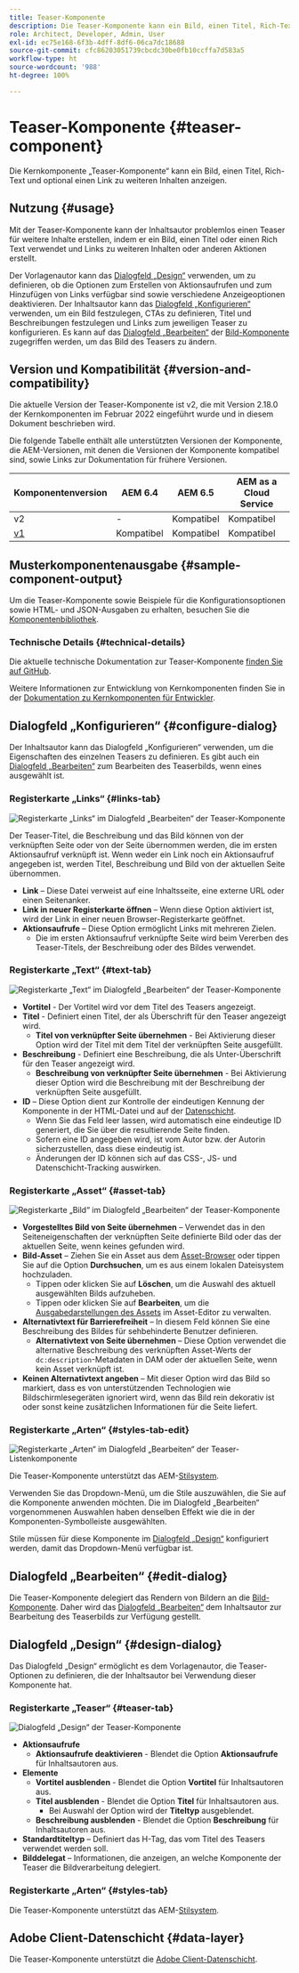 ```yaml
---
title: Teaser-Komponente
description: Die Teaser-Komponente kann ein Bild, einen Titel, Rich-Text und optional einen Link zu weiteren Inhalten anzeigen.
role: Architect, Developer, Admin, User
exl-id: ec75e168-6f3b-4dff-8df6-06ca7dc18688
source-git-commit: cfc86203051739cbcdc30be0fb10ccffa7d583a5
workflow-type: ht
source-wordcount: '988'
ht-degree: 100%

---
```


# Teaser-Komponente {#teaser-component}

Die Kernkomponente „Teaser-Komponente“ kann ein Bild, einen Titel, Rich-Text und optional einen Link zu weiteren Inhalten anzeigen.

## Nutzung {#usage}

Mit der Teaser-Komponente kann der Inhaltsautor problemlos einen Teaser für weitere Inhalte erstellen, indem er ein Bild, einen Titel oder einen Rich Text verwendet und Links zu weiteren Inhalten oder anderen Aktionen erstellt.

Der Vorlagenautor kann das [Dialogfeld „Design“](#design-dialog) verwenden, um zu definieren, ob die Optionen zum Erstellen von Aktionsaufrufen und zum Hinzufügen von Links verfügbar sind sowie verschiedene Anzeigeoptionen deaktivieren. Der Inhaltsautor kann das [Dialogfeld „Konfigurieren“](#configure-dialog) verwenden, um ein Bild festzulegen, CTAs zu definieren, Titel und Beschreibungen festzulegen und Links zum jeweiligen Teaser zu konfigurieren. Es kann auf das [Dialogfeld „Bearbeiten“](image.md#edit-dialog) der [Bild-Komponente](image.md) zugegriffen werden, um das Bild des Teasers zu ändern.

## Version und Kompatibilität {#version-and-compatibility}

Die aktuelle Version der Teaser-Komponente ist v2, die mit Version 2.18.0 der Kernkomponenten im Februar 2022 eingeführt wurde und in diesem Dokument beschrieben wird.

Die folgende Tabelle enthält alle unterstützten Versionen der Komponente, die AEM-Versionen, mit denen die Versionen der Komponente kompatibel sind, sowie Links zur Dokumentation für frühere Versionen.

| Komponentenversion | AEM 6.4 | AEM 6.5 | AEM as a Cloud Service |
|---|---|---|---|
| v2 | - | Kompatibel | Kompatibel |
| [v1](v1/teaser.md) | Kompatibel | Kompatibel | Kompatibel |

## Musterkomponentenausgabe {#sample-component-output}

Um die Teaser-Komponente sowie Beispiele für die Konfigurationsoptionen sowie HTML- und JSON-Ausgaben zu erhalten, besuchen Sie die [Komponentenbibliothek](https://adobe.com/go/aem_cmp_library_teaser_de).

### Technische Details {#technical-details}

Die aktuelle technische Dokumentation zur Teaser-Komponente [finden Sie auf GitHub](https://adobe.com/go/aem_cmp_tech_teaser_v1_de).

Weitere Informationen zur Entwicklung von Kernkomponenten finden Sie in der [Dokumentation zu Kernkomponenten für Entwickler](/help/developing/overview.md).

## Dialogfeld „Konfigurieren“ {#configure-dialog}

Der Inhaltsautor kann das Dialogfeld „Konfigurieren“ verwenden, um die Eigenschaften des einzelnen Teasers zu definieren. Es gibt auch ein [Dialogfeld „Bearbeiten“](#edit-dialog) zum Bearbeiten des Teaserbilds, wenn eines ausgewählt ist.

### Registerkarte „Links“ {#links-tab}

![Registerkarte „Links“ im Dialogfeld „Bearbeiten“ der Teaser-Komponente](/help/assets/teaser-edit-links.png)

Der Teaser-Titel, die Beschreibung und das Bild können von der verknüpften Seite oder von der Seite übernommen werden, die im ersten Aktionsaufruf verknüpft ist. Wenn weder ein Link noch ein Aktionsaufruf angegeben ist, werden Titel, Beschreibung und Bild von der aktuellen Seite übernommen.

* **Link** – Diese Datei verweist auf eine Inhaltsseite, eine externe URL oder einen Seitenanker.
* **Link in neuer Registerkarte öffnen** – Wenn diese Option aktiviert ist, wird der Link in einer neuen Browser-Registerkarte geöffnet.
* **Aktionsaufrufe** – Diese Option ermöglicht Links mit mehreren Zielen.
   * Die im ersten Aktionsaufruf verknüpfte Seite wird beim Vererben des Teaser-Titels, der Beschreibung oder des Bildes verwendet.

### Registerkarte „Text“ {#text-tab}

![Registerkarte „Text“ im Dialogfeld „Bearbeiten“ der Teaser-Komponente](/help/assets/teaser-edit-text.png)

* **Vortitel** - Der Vortitel wird vor dem Titel des Teasers angezeigt.
* **Titel** - Definiert einen Titel, der als Überschrift für den Teaser angezeigt wird.
   * **Titel von verknüpfter Seite übernehmen** - Bei Aktivierung dieser Option wird der Titel mit dem Titel der verknüpften Seite ausgefüllt.
* **Beschreibung** - Definiert eine Beschreibung, die als Unter-Überschrift für den Teaser angezeigt wird.
   * **Beschreibung von verknüpfter Seite übernehmen** - Bei Aktivierung dieser Option wird die Beschreibung mit der Beschreibung der verknüpften Seite ausgefüllt.
* **ID** – Diese Option dient zur Kontrolle der eindeutigen Kennung der Komponente in der HTML-Datei und auf der [Datenschicht](/help/developing/data-layer/overview.md).
   * Wenn Sie das Feld leer lassen, wird automatisch eine eindeutige ID generiert, die Sie über die resultierende Seite finden.
   * Sofern eine ID angegeben wird, ist vom Autor bzw. der Autorin sicherzustellen, dass diese eindeutig ist.
   * Änderungen der ID können sich auf das CSS-, JS- und Datenschicht-Tracking auswirken.

### Registerkarte „Asset“ {#asset-tab}

![Registerkarte „Bild“ im Dialogfeld „Bearbeiten“ der Teaser-Komponente](/help/assets/teaser-edit-image.png)

* **Vorgestelltes Bild von Seite übernehmen** – Verwendet das in den Seiteneigenschaften der verknüpften Seite definierte Bild oder das der aktuellen Seite, wenn keines gefunden wird.
* **Bild-Asset** – Ziehen Sie ein Asset aus dem [Asset-Browser](https://experienceleague.adobe.com/docs/experience-manager-cloud-service/sites/authoring/fundamentals/environment-tools.html?lang=de) oder tippen Sie auf die Option **Durchsuchen**, um es aus einem lokalen Dateisystem hochzuladen.
   * Tippen oder klicken Sie auf **Löschen**, um die Auswahl des aktuell ausgewählten Bilds aufzuheben.
   * Tippen oder klicken Sie auf **Bearbeiten**, um die [Ausgabedarstellungen des Assets](https://experienceleague.adobe.com/docs/experience-manager-cloud-service/assets/manage/manage-digital-assets.html?lang=de) im Asset-Editor zu verwalten.
* **Alternativtext für Barrierefreiheit** – In diesem Feld können Sie eine Beschreibung des Bildes für sehbehinderte Benutzer definieren.
   * **Alternativtext von Seite übernehmen** – Diese Option verwendet die alternative Beschreibung des verknüpften Asset-Werts der `dc:description`-Metadaten in DAM oder der aktuellen Seite, wenn kein Asset verknüpft ist.
* **Keinen Alternativtext angeben** – Mit dieser Option wird das Bild so markiert, dass es von unterstützenden Technologien wie Bildschirmlesegeräten ignoriert wird, wenn das Bild rein dekorativ ist oder sonst keine zusätzlichen Informationen für die Seite liefert.

### Registerkarte „Arten“ {#styles-tab-edit}

![Registerkarte „Arten“ im Dialogfeld „Bearbeiten“ der Teaser-Listenkomponente](/help/assets/teaser-edit-styles.png)

Die Teaser-Komponente unterstützt das AEM-[Stilsystem](/help/get-started/authoring.md#component-styling).

Verwenden Sie das Dropdown-Menü, um die Stile auszuwählen, die Sie auf die Komponente anwenden möchten. Die im Dialogfeld „Bearbeiten“ vorgenommenen Auswahlen haben denselben Effekt wie die in der Komponenten-Symbolleiste ausgewählten.

Stile müssen für diese Komponente im [Dialogfeld „Design“](#design-dialog) konfiguriert werden, damit das Dropdown-Menü verfügbar ist.

## Dialogfeld „Bearbeiten“ {#edit-dialog}

Die Teaser-Komponente delegiert das Rendern von Bildern an die [Bild-Komponente](image.md). Daher wird das [Dialogfeld „Bearbeiten“](image.md#edit-dialog) dem Inhaltsautor zur Bearbeitung des Teaserbilds zur Verfügung gestellt.

## Dialogfeld „Design“ {#design-dialog}

Das Dialogfeld „Design“ ermöglicht es dem Vorlagenautor, die Teaser-Optionen zu definieren, die der Inhaltsautor bei Verwendung dieser Komponente hat.

### Registerkarte „Teaser“ {#teaser-tab}

![Dialogfeld „Design“ der Teaser-Komponente](/help/assets/teaser-design.png)

* **Aktionsaufrufe**
   * **Aktionsaufrufe deaktivieren** - Blendet die Option **Aktionsaufrufe** für Inhaltsautoren aus.
* **Elemente**
   * **Vortitel ausblenden** - Blendet die Option **Vortitel** für Inhaltsautoren aus.
   * **Titel ausblenden** - Blendet die Option **Titel** für Inhaltsautoren aus.
      * Bei Auswahl der Option wird der **Titeltyp** ausgeblendet.
   * **Beschreibung ausblenden** - Blendet die Option **Beschreibung** für Inhaltsautoren aus.
* **Standardtiteltyp** – Definiert das H-Tag, das vom Titel des Teasers verwendet werden soll.
* **Bilddelegat** – Informationen, die anzeigen, an welche Komponente der Teaser die Bildverarbeitung delegiert.

### Registerkarte „Arten“ {#styles-tab}

Die Teaser-Komponente unterstützt das AEM-[Stilsystem](/help/get-started/authoring.md#component-styling).

## Adobe Client-Datenschicht {#data-layer}

Die Teaser-Komponente unterstützt die [Adobe Client-Datenschicht](/help/developing/data-layer/overview.md).
